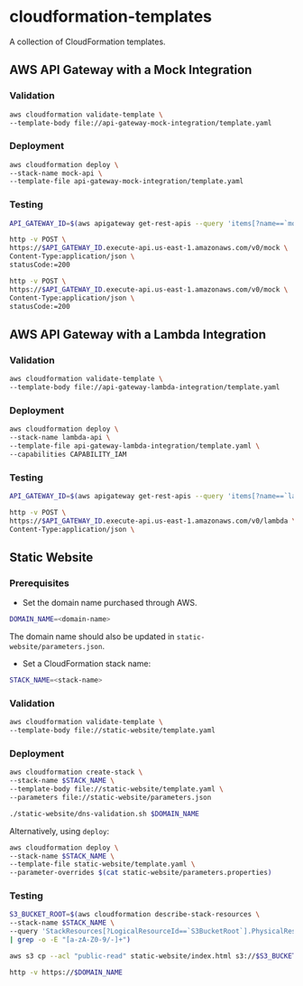 # cloudformation-templates

A collection of CloudFormation templates.

## AWS API Gateway with a Mock Integration

### Validation

```bash
aws cloudformation validate-template \
--template-body file://api-gateway-mock-integration/template.yaml
```

### Deployment

```bash
aws cloudformation deploy \
--stack-name mock-api \
--template-file api-gateway-mock-integration/template.yaml
```

### Testing

```bash
API_GATEWAY_ID=$(aws apigateway get-rest-apis --query 'items[?name==`mock-api`].id' | grep -o -E "[a-z0-9]+")
```

```bash
http -v POST \
https://$API_GATEWAY_ID.execute-api.us-east-1.amazonaws.com/v0/mock \
Content-Type:application/json \
statusCode:=200
```

```bash
http -v POST \
https://$API_GATEWAY_ID.execute-api.us-east-1.amazonaws.com/v0/mock \
Content-Type:application/json \
statusCode:=200
```

## AWS API Gateway with a Lambda Integration

### Validation

```bash
aws cloudformation validate-template \
--template-body file://api-gateway-lambda-integration/template.yaml
```

### Deployment

```bash
aws cloudformation deploy \
--stack-name lambda-api \
--template-file api-gateway-lambda-integration/template.yaml \
--capabilities CAPABILITY_IAM
```

### Testing

```bash
API_GATEWAY_ID=$(aws apigateway get-rest-apis --query 'items[?name==`lambda-api`].id' | grep -o -E "[a-z0-9]+")
```

```bash
http -v POST \
https://$API_GATEWAY_ID.execute-api.us-east-1.amazonaws.com/v0/lambda \
Content-Type:application/json \
```

## Static Website

### Prerequisites

* Set the domain name purchased through AWS.

```bash
DOMAIN_NAME=<domain-name>
```

The domain name should also be updated in `static-website/parameters.json`.

* Set a CloudFormation stack name:

```bash
STACK_NAME=<stack-name>
```

### Validation

```bash
aws cloudformation validate-template \
--template-body file://static-website/template.yaml
```

### Deployment

```bash
aws cloudformation create-stack \
--stack-name $STACK_NAME \
--template-body file://static-website/template.yaml \
--parameters file://static-website/parameters.json
```

```bash
./static-website/dns-validation.sh $DOMAIN_NAME
```

Alternatively, using `deploy`:

```bash
aws cloudformation deploy \
--stack-name $STACK_NAME \
--template-file static-website/template.yaml \
--parameter-overrides $(cat static-website/parameters.properties)
```

### Testing

```bash
S3_BUCKET_ROOT=$(aws cloudformation describe-stack-resources \
--stack-name $STACK_NAME \
--query 'StackResources[?LogicalResourceId==`S3BucketRoot`].PhysicalResourceId' \
| grep -o -E "[a-zA-Z0-9/-]+")
```

```bash
aws s3 cp --acl "public-read" static-website/index.html s3://$S3_BUCKET_ROOT
```

```bash
http -v https://$DOMAIN_NAME
```
